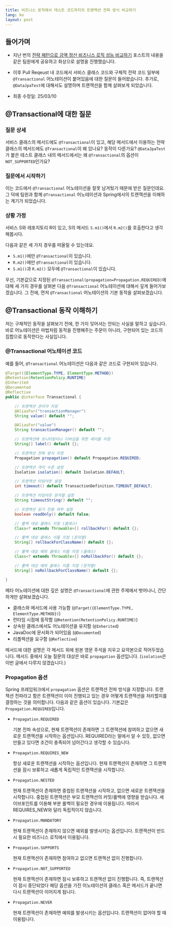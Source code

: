 ```yaml
---
title: 비즈니스 로직에서 테스트 코드까지의 트랜잭션 전파 방식 비교하기
lang: ko
layout: post
---
```


## 들어가며

- 지난 번의 [전략 패턴으로 금액 정산 비즈니스 로직 성능 비교하기](https://glenn-syj.github.io/ko/posts/2025/03/05/test-performance-with-strategy-pattern/) 포스트의 내용을 같은 팀원에게 공유하고 화상으로 설명을 진행했습니다.

- 이후 Pull Reqeust 내 코드에서 서비스 클래스 코드와 구체적 전략 코드 일부에 `@Transactional` 어노테이션이 붙어있음에 대한 질문이 들어왔습니다. 추가로, `@DataJpaTest`에 대해서도 설명하며 트랜잭션을 함께 살펴보게 되었습니다.

- 최종 수정일: 25/03/10

## @Transactional에 대한 질문

### 질문 상세

서비스 클래스의 메서드에도 `@Transactional`이 있고, 해당 메서드에서 이용하는 전략 클래스의 메서드에도 `@Transactional`이 왜 있나요? 동작이 다른가요? `@DataJpaTest`가 붙은 테스트 클래스 내의 메서드에서는 왜 `@Transactional`의 옵션이 `NOT_SUPPORTED`인가요?

### 질문에서 시작하기

이는 코드에서 `@Transactional` 어노테이션을 잘못 남겨뒀기 때문에 받은 질문인데요. 그 덕에 팀원과 함께 `@Transactional` 어노테이션과 Spring에서의 트랜잭션을 이해하는 계기가 되었습니다.

### 상황 가정

서비스 S와 레포지토리 R이 있고, S의 메서드 `S.m1()`에서 `R.m2()`를 호출한다고 생각해봅시다.

다음과 같은 세 가지 경우를 떠올릴 수 있는데요.

- `S.m1()`에만 `@Transactional`이 있습니다.
- `R.m2()`에만 `@Transactional`이 있습니다.
- `S.m1()`과 `R.m2()` 모두에 `@Transactional`이 있습니다.

우선, 기본값으로 지정된 `@Transactional(propagation=Propagation.REQUIRED)`에 대해 세 가지 경우를 살펴본 다음 `@Transactional` 어노테이션에 대해서 깊게 들어가보겠습니다. 그 전에, 먼저 `@Transactional` 어노테이션의 기본 동작을 살펴보겠습니다.

## @Transactional 동작 이해하기

저는 구체적인 동작을 살펴보기 전에, 한 가지 잊어서는 안되는 사실을 말하고 싶습니다. 바로 어노테이션은 마법처럼 동작을 진행해주는 주문이 아니라, 구현되어 있는 코드의 집합으로 동작한다는 사실입니다.

### @Transactional 어노테이션 코드

예를 들어, `@Transactional` 어노테이션은 다음과 같은 코드로 구현되어 있습니다.

```java
@Target({ElementType.TYPE, ElementType.METHOD})
@Retention(RetentionPolicy.RUNTIME)
@Inherited
@Documented
@Reflective
public @interface Transactional {

    // 트랜잭션 관리자 지정
	@AliasFor("transactionManager")
	String value() default "";

	@AliasFor("value")
	String transactionManager() default "";

    // 트랜잭션에 모니터링이나 디버깅을 위한 레이블 지정
	String[] label() default {};

    // 트랜잭션 전파 방식 지정
	Propagation propagation() default Propagation.REQUIRED;

    // 트랜잭션 격리 수준 설정
	Isolation isolation() default Isolation.DEFAULT;

    // 트랜잭션 타임아웃 설정
	int timeout() default TransactionDefinition.TIMEOUT_DEFAULT;

    // 트랜잭션 타임아웃 문자열 설정
	String timeoutString() default "";

    // 트랜잭션 읽기 전용 여부 설정
	boolean readOnly() default false;

    // 롤백 대상 클래스 지정 (클래스)
	Class<? extends Throwable>[] rollbackFor() default {};

    // 롤백 대상 클래스 이름 지정 (문자열)
	String[] rollbackForClassName() default {};

    // 롤백 대상 예외 클래스 이름 지정 (클래스)
	Class<? extends Throwable>[] noRollbackFor() default {};

    // 롤백 대상 예외 클래스 이름 지정 (문자열)
	String[] noRollbackForClassName() default {};

}
```

메타 어노테이션에 대한 깊은 설명은 `@Transactional`에 관한 주제에서 벗어나니, 간단하게만 살펴보겠습니다.

- 클래스와 메서드에 사용 가능함 (`@Target({ElementType.TYPE, ElementType.METHOD})`)
- 런타임 시점에 동작함 (`@Retention(RetentionPolicy.RUNTIME)`)
- 상속된 클래스에서도 어노테이션을 유지함 (`@Inherited`)
- JavaDoc에 문서화가 되어있음 (`@Documented`)
- 리플렉션을 요구함 (`@Reflective`)

메서드에 대한 설명은 각 메서드 위에 원본 영문 주석을 지우고 요약본으로 적어두었습니다. 메서드 중에서 오늘 질문의 대상은 바로 `propagation` 옵션입니다. (`isolation`은 이번 글에서 다루지 않겠습니다.)

### Propagation 옵션

Spring 프레임워크에서 `propagation` 옵션은 트랜잭션 전파 방식을 지정합니다. 트랜잭션 전파라고 함은 트랜잭션이 이미 진행되고 있는 경우 어떻게 트랜잭션을 처리할지를 결정하는 것을 의미합니다. 다음과 같은 옵션이 있습니다. 기본값은 `Propagation.REQUIRED`입니다.

- `Propagation.REQUIRED`

  기본 전파 속성으로, 현재 트랜잭션이 존재하면 그 트랜잭션에 참여하고 없으면 새로운 트랜잭션을 시작하는 옵션입니다. REQUIRED라는 말에서 알 수 있듯, 없으면 만들고 있다면 조건이 충족되어 넘어간다고 생각할 수 있습니다.

- `Propagation.REQUIRES_NEW`

  항상 새로운 트랜잭션을 시작하는 옵션입니다. 현재 트랜잭션이 존재하면 그 트랜잭션을 잠시 보류하고 새롭게 독립적인 트랜잭션을 시작합니다.

- `Propagation.NESTED`

  현재 트랜잭션이 존재하면 중첩된 트랜잭션을 시작하고, 없으면 새로운 트랜잭션을 시작합니다. 중첩된 트랜잭션은 부모 트랜잭션의 커밋/롤백에 영향을 받습니다. 세이브포인트를 이용해 부분 롤백이 필요한 경우에 이용됩니다. 따라서 REQUIRES_NEW와 달리 독립적이지 않습니다.

- `Propagation.MANDATORY`

  현재 트랜잭션이 존재하지 않으면 예외를 발생시키는 옵션입니다. 트랜잭션이 반드시 필요한 비즈니스 로직에서 이용됩니다.

- `Propagation.SUPPORTS`

  현재 트랜잭션이 존재하면 참여하고 없으면 트랜잭션 없이 진행합니다.

- `Propagation.NOT_SUPPORTED`

  현재 트랜잭션이 존재하면 잠시 보류하고 트랜잭션 없이 진행합니다. 즉, 트랜잭션이 잠시 중단되었다 해당 옵션을 가진 어노테이션의 클래스 혹은 메서드가 끝나면 다시 트랜잭션이 이어지게 됩니다.

- `Propagation.NEVER`

  현재 트랜잭션이 존재하면 예외를 발생시키는 옵션입니다. 트랜잭션이 없어야 할 때 이용됩니다.
